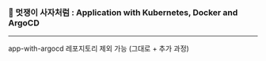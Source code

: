 ### 🦁 멋쟁이 사자처럼 : Application with Kubernetes, Docker and ArgoCD
----
app-with-argocd 레포지토리 제외 가능 (그대로 + 추가 과정)
